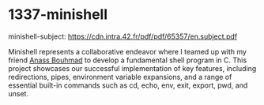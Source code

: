 # 1337-minishell
minishell-subject: 
https://cdn.intra.42.fr/pdf/pdf/65357/en.subject.pdf

Minishell represents a collaborative endeavor where I teamed up with my friend [Anass Bouhmad](https://github.com/ghostbhd) to develop a fundamental shell program in C. This project showcases our successful implementation of key features, including redirections, pipes, environment variable expansions, and a range of essential built-in commands such as cd, echo, env, exit, export, pwd, and unset.
